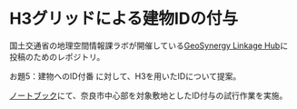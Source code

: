 # H3グリッドによる建物IDの付与

国土交通省の地理空間情報課ラボが開催している[GeoSynergy Linkage Hub](https://www.mlit-gis-lab.jp/idea/)に投稿のためのレポジトリ。

お題5：建物へのID付番 に対して、H3を用いたIDについて提案。

[ノートブック](H3_grid_id.ipynb)にて、奈良市中心部を対象敷地としたID付与の試行作業を実施。